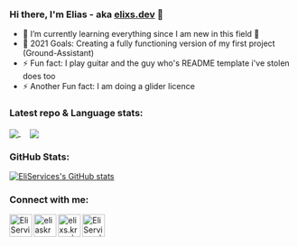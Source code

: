 ### Hi there, I'm Elias - aka [elixs.dev][website] 👋

- 🌱 I’m currently learning everything since I am new in this field 🤣
- 🥅 2021 Goals: Creating a fully functioning version of my first project (Ground-Assistant) 
- ⚡ Fun fact: I play guitar and the guy who's README template i've stolen does too
- ⚡ Another Fun fact: I am doing a glider licence

### Latest repo & Language stats:

<a href="https://github.com/EliServices/Ground-Assistant-V2.X">
  <img align="center" src="https://github-readme-stats.vercel.app/api/pin/?username=EliServices&repo=Ground-Assistant-V2.X">
</a> &nbsp &nbsp
<a href="https://github.com/anuraghazra/github-readme-stats">
  <img align="center" src="https://github-readme-stats.vercel.app/api/top-langs/?username=EliServices&layout=compact">
</a>

### GitHub Stats:

[![EliServices's GitHub stats](https://github-readme-stats.vercel.app/api?username=EliServices&show_icons=true&theme=vision-friendly-dark)](https://github.com/anuraghazra/github-readme-stats)

### Connect with me:

[<img align="left" alt="EliServices.servehttp.com" width="40px" src="https://avatars.githubusercontent.com/u/67502186?s=400&u=791cf2e2696fc06ec8c4e59d7cd7249233845368&v=4" />][website]
[<img align="left" alt="eliaskremer7 | Twitter" width="40px" src="https://abs.twimg.com/favicons/twitter.ico" />][twitter]
[<img align="left" alt="elixs.krmr | Instagram" width="40px" src="https://www.instagram.com/static/images/ico/favicon-192.png/68d99ba29cc8.png" />][instagram]
[<img align="left" alt="EliServices | PyPi" width="40px" src="https://pypi.org/static/images/logo-small.6eef541e.svg" />][pypi]

[website]: https://elixs.dev
[twitter]: https://twitter.com/eliaskremer7
[instagram]: https://instagram.com/elixs.krmr
[pypi]: https://pypi.org/user/EliServices/
